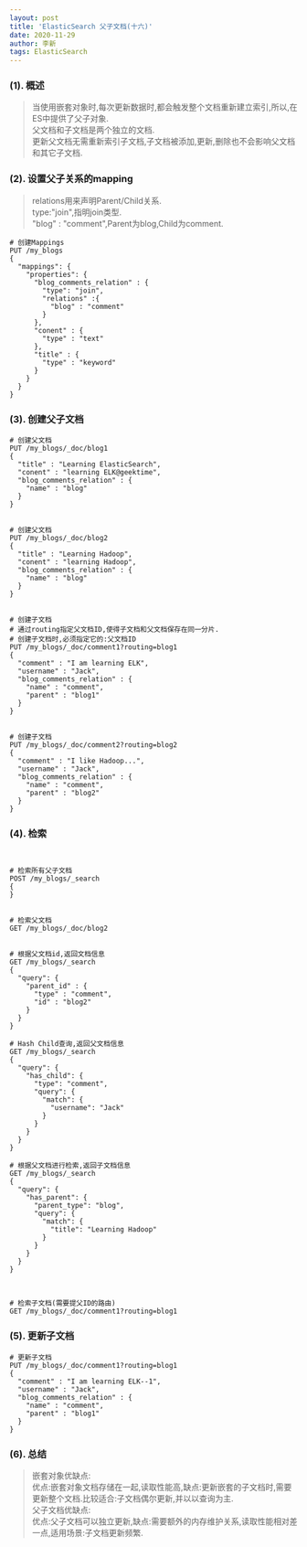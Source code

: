 ```yaml
---
layout: post
title: 'ElasticSearch 父子文档(十六)'
date: 2020-11-29
author: 李新
tags: ElasticSearch
---
```


### (1). 概述
> 当使用嵌套对象时,每次更新数据时,都会触发整个文档重新建立索引,所以,在ES中提供了父子对象.   
> 父文档和子文档是两个独立的文档.  
> 更新父文档无需重新索引子文档,子文档被添加,更新,删除也不会影响父文档和其它子文档.   

### (2). 设置父子关系的mapping
> relations用来声明Parent/Child关系.     
> type:"join",指明join类型.   
> "blog" : "comment",Parent为blog,Child为comment.   

```
# 创建Mappings
PUT /my_blogs
{
  "mappings": {
    "properties": {
      "blog_comments_relation" : {
        "type": "join",
        "relations" :{
          "blog" : "comment"
        }
      },
      "conent" : {
        "type" : "text"
      },
      "title" : {
        "type" : "keyword"
      }
    }
  }
}
```
### (3). 创建父子文档
```
# 创建父文档
PUT /my_blogs/_doc/blog1
{
  "title" : "Learning ElasticSearch",
  "conent" : "learning ELK@geektime",
  "blog_comments_relation" : {
    "name" : "blog"
  }
}


# 创建父文档
PUT /my_blogs/_doc/blog2
{
  "title" : "Learning Hadoop",
  "conent" : "learning Hadoop",
  "blog_comments_relation" : {
    "name" : "blog"
  }
}


# 创建子文档
# 通过routing指定父文档ID,使得子文档和父文档保存在同一分片.
# 创建子文档时,必须指定它的:父文档ID
PUT /my_blogs/_doc/comment1?routing=blog1
{
  "comment" : "I am learning ELK",
  "username" : "Jack",
  "blog_comments_relation" : {
    "name" : "comment",
    "parent" : "blog1"
  }
}


# 创建子文档
PUT /my_blogs/_doc/comment2?routing=blog2
{
  "comment" : "I like Hadoop...",
  "username" : "Jack",
  "blog_comments_relation" : {
    "name" : "comment",
    "parent" : "blog2"
  }
}
```
### (4). 检索
```


# 检索所有父子文档
POST /my_blogs/_search
{
}


# 检索父文档
GET /my_blogs/_doc/blog2


# 根据父文档id,返回文档信息
GET /my_blogs/_search
{
  "query": {
    "parent_id" : {
      "type" : "comment",
      "id" : "blog2"
    }
  }
}

# Hash Child查询,返回父文档信息
GET /my_blogs/_search
{
  "query": {
    "has_child": {
      "type": "comment",
      "query": {
        "match": {
          "username": "Jack"
        }
      }
    }
  }
}

# 根据父文档进行检索,返回子文档信息
GET /my_blogs/_search
{
  "query": {
    "has_parent": {
      "parent_type": "blog",
      "query": {
        "match": {
          "title": "Learning Hadoop"
        }
      }
    }
  }
}



# 检索子文档(需要提父ID的路由)
GET /my_blogs/_doc/comment1?routing=blog1
```
### (5). 更新子文档
```
# 更新子文档
PUT /my_blogs/_doc/comment1?routing=blog1
{
  "comment" : "I am learning ELK--1",
  "username" : "Jack",
  "blog_comments_relation" : {
    "name" : "comment",
    "parent" : "blog1"
  }
}
```
### (6). 总结
> 嵌套对象优缺点:   
> 优点:嵌套对象文档存储在一起,读取性能高,缺点:更新嵌套的子文档时,需要更新整个文档.比较适合:子文档偶尔更新,并以以查询为主.   
> 父子文档优缺点:   
> 优点:父子文档可以独立更新,缺点:需要额外的内存维护关系,读取性能相对差一点,适用场景:子文档更新频繁.   